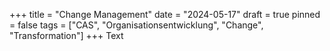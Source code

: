 +++
title = "Change Management"
date = "2024-05-17"
draft = true
pinned = false
tags = ["CAS", "Organisationsentwicklung", "Change", "Transformation"]
+++
Text